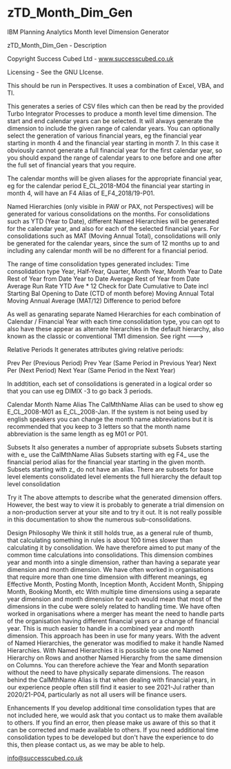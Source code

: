 # zTD_Month_Dim_Gen
IBM Planning Analytics Month level Dimension Generator

zTD_Month_Dim_Gen - Description

Copyright Success Cubed Ltd - www.successcubed.co.uk

Licensing - See the GNU LIcense.

This should be run in Perspectives. It uses a combination of Excel, VBA, and TI.

This generates a series of CSV files which can then be read by the provided
Turbo Integrator Processes to produce a month level time dimension.
The start and end calendar years can be selected.
It will always generate the dimension to include the given range of calendar years.
You can optionally select the generation of various financial years, eg the
financial year starting in month 4 and the financial year starting in month 7.
In this case it obviously cannot generate a full financial year for the first calendar 
year, so you should expand the range of calendar years to one before and one
after the full set of financial years that you require.

The calendar months will be given aliases for the appropriate financial year, eg
for the calendar period E_CL_2018-M04 the financial year starting in month 4, will
have an F4 Alias of E_F4_2018/19-P01.

Named Hierarchies (only visible in PAW or PAX, not Perspectives) will be generated
for various consolidations on the months. 
For consolidations such as YTD (Year to Date), different Named Hierarchies will be 
generated for the calendar year, and also for each of the selected financial years.
For consolidations such as MAT (Moving Annual Total), consolidations will only 
be generated for the calendar years, since the sum of 12 months up to and 
including any calendar month will be no different for a financial period.

The range of time consolidation types generated includes:
Time consolidation type
Year, Half-Year, Quarter, Month
Year, Month
Year to Date
Rest of Year from Date
Year to Date Average
Rest of Year from Date Average
Run Rate YTD Ave * 12
Check for Date
Cumulative to Date incl Starting Bal
Opening to Date (CTD of month before)
Moving Annual Total
Moving Annual Average (MAT/12)
Difference to period before

As well as genarating separate Named Hierarchies for each 
combination of Calendar / Financial Year with each time consolidation type,
you can opt to also have these appear as alternate hierarchies in the
default hierarchy, also known as the classic or conventional TM1 dimension.
See right --->

Relative Periods
It generates attributes giving relative periods:

Prev Per (Previous Period)
Prev Year (Same Period in Previous Year)
Next Per (Next Period)
Next Year (Same Period in the Next Year)

In addtition, each set of consolidations is generated in a logical order so that 
you can use eg DIMIX -3 to go back 3 periods.

Calendar Month Name Alias
The CalMthName Alias can be used to show eg E_CL_2008-M01 as 
E_CL_2008-Jan.
If the system is not being used by english speakers you can change the
month name abbreviations but it is recommended that you keep to 3 letters
so that the month name abbreviation is the same length as eg M01 or P01.

Subsets
It also generates a number of appropriate subsets
Subsets starting with e_ use the CalMthName Alias
Subsets starting with eg F4_ use the financial period alias for the financial year
starting in the given month.
Subsets starting with z_ do not have an alias.
There are subsets for 
base level elements
consolidated level elements
the full hierarchy
the default top level consolidation

Try it
The above attempts to describe what the generated dimension offers.
However, the best way to view it is probably to generate a trial dimension
on a non-production server at your site and to try it out.
It is not really possible in this documentation to show the numerous 
sub-consolidations.

Design Philosophy
We think it still holds true, as a general rule of thumb, that calculating something in rules is about 100 times slower than calculating it by consolidation. 
We have therefore aimed to put many of the common time calculations into consolidations.
This dimension combines year and month into a single dimension, rather than having a separate year dimension and month dimension.
We have often worked in organisations that require more than one time dimension with different meanings, eg Effective Month, Posting Month, Inception Month,
Accident Month, Shipping Month, Booking Month, etc
With multiple time dimensions using a separate year dimension and month dimension for each would mean that most of the dimensions in the cube were solely related to handling time.
We have often worked in organisations where a merger has meant the need to handle parts of the organisation having different financial years or a change of financial year. This is much easier to handle in a combined year and month dimension.
This approach has been in use for many years. With the advent of Named Hierarchies, the generator was modified to make it handle Named Hierarchies.
With Named Hierarchies it is possible to use one Named Hierarchy on Rows and
another Named Hierarchy from the same dimension on Columns. You can therefore
achieve the Year and Month separation without the need to have physically
separate dimensions.
The reason behind the CalMthName Alias is that when dealing with financial years,
in our experience people often still find it easier to see 2021-Jul rather 
than 2020/21-P04, particularly as not all users will be finance users.

Enhancements
If you develop additional time consolidation types that are not included here,
we would ask that you contact us to make them available to others.
If you find an error, then please make us aware of this so that it can be
corrected and made available to others.
If you need additional time consolidation types to be developed but don't have
the experience to do this, then please contact us, as we may be able to help.

info@successcubed.co.uk


